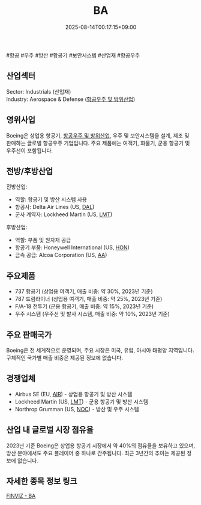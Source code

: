 ﻿---
title: "BA"
date: 2025-08-14T00:17:15+09:00
lastmod: 2025-08-14T00:17:15+09:00
type: docs
sidebar:
  open: true
weight: 112
---
<div style="display:none">
  <meta property="article:published_time" content="2025-08-13T15:17:15Z" />
  <meta property="article:modified_time" content="2025-08-13T15:17:15Z" />
</div>
#항공 #우주 #방산 #항공기 #보안시스템 #산업재 #항공우주

## 산업섹터

Sector: Industrials (산업재)  
Industry: Aerospace & Defense ([항공우주 및 방위산업](/industry-study/항공우주-및-방위산업/))

## 영위사업

Boeing은 상업용 항공기, [항공우주 및 방위산업](/industry-study/항공우주-및-방위산업/), 우주 및 보안시스템을 설계, 제조 및 판매하는 글로벌 항공우주 기업입니다. 주요 제품에는 여객기, 화물기, 군용 항공기 및 우주선이 포함됩니다.

## 전방/후방산업

전방산업:

- 역할: 항공기 및 방산 시스템 사용
- 항공사: Delta Air Lines (US, [DAL](/company-analysis/dal/))
- 군사 계약자: Lockheed Martin (US, [LMT](/company-analysis/lmt/))

후방산업:

- 역할: 부품 및 원자재 공급
- 항공기 부품: Honeywell International (US, [HON](/company-analysis/hon/))
- 금속 공급: Alcoa Corporation (US, [AA](/company-analysis/aa/))

## 주요제품

- 737 항공기 (상업용 여객기, 매출 비중: 약 30%, 2023년 기준)
- 787 드림라이너 (상업용 여객기, 매출 비중: 약 25%, 2023년 기준)
- F/A-18 전투기 (군용 항공기, 매출 비중: 약 15%, 2023년 기준)
- 우주 시스템 (우주선 및 발사 시스템, 매출 비중: 약 10%, 2023년 기준)

## 주요 판매국가

Boeing은 전 세계적으로 운영되며, 주요 시장은 미국, 유럽, 아시아 태평양 지역입니다. 구체적인 국가별 매출 비중은 제공된 정보에 없습니다.

## 경쟁업체

- Airbus SE (EU, [AIR](/company-analysis/air/)) - 상업용 항공기 및 방산 시스템
- Lockheed Martin (US, [LMT](/company-analysis/lmt/)) - 군용 항공기 및 방산 시스템
- Northrop Grumman (US, [NOC](/company-analysis/noc/)) - 방산 및 우주 시스템

## 산업 내 글로벌 시장 점유율

2023년 기준 Boeing은 상업용 항공기 시장에서 약 40%의 점유율을 보유하고 있으며, 방산 분야에서도 주요 플레이어 중 하나로 간주됩니다. 최근 3년간의 추이는 제공된 정보에 없습니다.

## 자세한 종목 정보 링크

[FINVIZ - BA](https://finviz.com/quote.ashx?t=BA)
